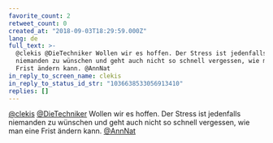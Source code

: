 ```yaml
---
favorite_count: 2
retweet_count: 0
created_at: "2018-09-03T18:29:59.000Z"
lang: de
full_text: >-
  @clekis @DieTechniker Wollen wir es hoffen. Der Stress ist jedenfalls
  niemanden zu wünschen und geht auch nicht so schnell vergessen, wie man eine
  Frist ändern kann. @AnnNat
in_reply_to_screen_name: clekis
in_reply_to_status_id_str: "1036638533056913410"
replies: []
---
```


[@clekis](https://twitter.com/clekis)
[@DieTechniker](https://twitter.com/DieTechniker) Wollen wir es hoffen. Der
Stress ist jedenfalls niemanden zu wünschen und geht auch nicht so schnell
vergessen, wie man eine Frist ändern kann. [@AnnNat](https://twitter.com/AnnNat)
